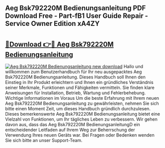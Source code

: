 ## Aeg Bsk792220M Bedienungsanleitung PDF Download Free - Part-fB1 User Guide Repair - Service Owner Edition xA4ZY

# <h2><a href="http://df4gpb3.blite.top/?on=Aeg+Bsk792220M+Bedienungsanleitung">🔗Download 👉🔴 Aeg Bsk792220M Bedienungsanleitung</a></h2>

[![Aeg Bsk792220M Bedienungsanleitung new download](https://i.imgur.com/lujVjoI.png)](http://df4gpb3.blite.top/?on=Aeg+Bsk792220M+Bedienungsanleitung)
Hallo und willkommen zum Benutzerhandbuch für Ihr neu ausgepacktes Aeg Bsk792220M Bedienungsanleitung. Dieses Handbuch soll Ihnen den Einstieg in Ihr Produkt erleichtern und Ihnen ein gründliches Verständnis seiner Merkmale, Funktionen und Fähigkeiten vermitteln. Sie finden klare Anweisungen für Installation, Betrieb, Wartung und Fehlerbehebung. Wichtige Informationen im Voraus Um die beste Erfahrung mit Ihrem neuen Aeg Bsk792220M Bedienungsanleitung zu gewährleisten, nehmen Sie sich bitte einen Moment Zeit, um dieses Handbuch gründlich durchzulesen. Dieses bemerkenswerte Aeg Bsk792220M Bedienungsanleitung bietet eine Vielzahl von Funktionen, um Ihr tägliches Leben zu verbessern. Wir gehen davon aus, dass das Aeg Bsk792220M BedienungsanleitungD ein entscheidender Leitfaden auf Ihrem Weg zur Beherrschung der Verwendung Ihres neuen Geräts war. Bei Fragen oder Bedenken wenden Sie sich bitte an unser Support-Team.
